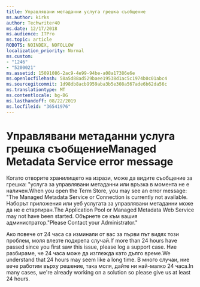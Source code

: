 ```yaml
---
title: Управлявани метаданни услуга грешка съобщение
ms.author: kirks
author: Techwriter40
ms.date: 12/17/2018
ms.audience: ITPro
ms.topic: article
ROBOTS: NOINDEX, NOFOLLOW
localization_priority: Normal
ms.custom:
- "1246"
- "5200021"
ms.assetid: 15091086-2ac9-4e99-94be-a08a17386e6e
ms.openlocfilehash: 58a5d88ad529baee19538d1ac5c1974b0c01abc4
ms.sourcegitcommit: 1d98db8acb9959aba3b5e308a567ade6b62da56c
ms.translationtype: MT
ms.contentlocale: bg-BG
ms.lasthandoff: 08/22/2019
ms.locfileid: "36541976"
---
```

# <a name="managed-metadata-service-error-message"></a><span data-ttu-id="031c0-102">Управлявани метаданни услуга грешка съобщение</span><span class="sxs-lookup"><span data-stu-id="031c0-102">Managed Metadata Service error message</span></span>

<span data-ttu-id="031c0-103">Когато отворите хранилището на изрази, може да видите съобщение за грешка: "услуга за управлявани метаданни или връзка в момента не е наличен.</span><span class="sxs-lookup"><span data-stu-id="031c0-103">When you open the Term Store, you may see an error message: "The Managed Metadata Service or Connection is currently not available.</span></span> <span data-ttu-id="031c0-104">Наборът приложения или уеб услугата за управлявани метаданни може да не е стартиран.</span><span class="sxs-lookup"><span data-stu-id="031c0-104">The Application Pool or Managed Metadata Web Service may not have been started.</span></span> <span data-ttu-id="031c0-105">Обърнете се към вашия администратор."</span><span class="sxs-lookup"><span data-stu-id="031c0-105">Please Contact your Administrator."</span></span>
  
<span data-ttu-id="031c0-106">Ако повече от 24 часа са изминали от вас за първи път видях този проблем, моля влезте подкрепа случай.</span><span class="sxs-lookup"><span data-stu-id="031c0-106">If more than 24 hours have passed since you first saw this issue, please log a support case.</span></span> <span data-ttu-id="031c0-107">Ние разбираме, че 24 часа може да изглежда като дълго време.</span><span class="sxs-lookup"><span data-stu-id="031c0-107">We understand that 24 hours may seem like a long time.</span></span> <span data-ttu-id="031c0-108">В много случаи, ние вече работим върху решение, така моля, дайте ни най-малко 24 часа.</span><span class="sxs-lookup"><span data-stu-id="031c0-108">In many cases, we're already working on a solution so please give us at least 24 hours.</span></span>
  